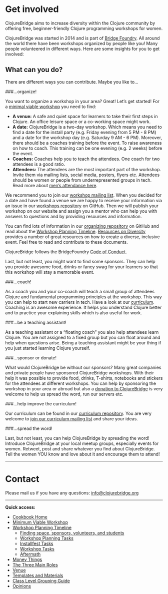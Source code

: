 # Get involved

ClojureBridge aims to increase diversity within the Clojure community by offering free, beginner-friendly Clojure programming workshops for women.

ClojureBridge was started in 2014 and is part of [Bridge Foundry](http://bridgefoundry.org/). All around the world there have been workshops organized by people like you! Many people volunteered in different ways. Here are some insights for you to get involved:

## What can you do?

There are different ways you can contribute. Maybe you like to...

###...organize!

You want to organize a workshop in your area? Great! Let’s get started! For a [minimal viable workshop](https://github.com/ClojureBridge/organizing/blob/master/Minimum-Viable-Workshop.md) you need to find: 

- **A venue:** A safe and quiet space for learners to take their first steps in Clojure. An office leisure space or a co-working space might work.
- **A date:** ClojureBridge is a two-day workshop. Which means you need to find a date for the install party (e.g. Friday evening from 5 PM - 8 PM) and a date for the workshop day (e.g. Saturday 9 AM - 6 PM).
Moreover, there should be a coaches training before the event. To raise awareness on how to coach. This training can be one evening (e.g. 2 weeks) before the event.
- **Coaches:** Coaches help you to teach the attendees. One coach for two attendees is a good ratio.
- **Attendees:** The attendees are the most important part of the workshop. Invite them via mailing lists, social media, posters, flyers etc. Attendees should be women or people from underrepresented groups in tech. Read more about [men’s attendance here](https://github.com/ClojureBridge/organizing/blob/master/Guidance-to-Mens-Attendance.md).

We recommend you to join our [workshop mailing list](https://groups.google.com/forum/#!forum/clojurebridge-workshops). When you decided for a date and have found a venue we are happy to receive your information via an issue in our [workshops repository](https://github.com/ClojureBridge/Workshops) on GitHub. Then we will publish your workshop on our website and assign you a mentor who can help you with answers to questions and by providing resources and information.

You can find lots of information in our [organizing repository](https://github.com/ClojureBridge/organizing) on GitHub and read about the [Workshop Planning Timeline](Workshop-Planning-Timeline.md). [Resources on Diversity](Resources-on-Diversity.md) provides a number of great resources on how to create a diverse, inclusive event. Feel free to read and contribute to these documents.

ClojureBridge follows the BridgeFoundry [Code of Conduct](http://bridgefoundry.org/code-of-conduct/).

Last, but not least, you might want to find some sponsors. They can help you provide awesome food, drinks or fancy swag for your learners so that this workshop will stay a memorable event.

###...coach!

As a coach you and your co-coach will teach a small group of attendees Clojure and fundamental programming principles at the workshop. This way you can help to start new carriers in tech. Have a look at our [curriculum](https://clojurebridge.github.io/curriculum/#/1). Coaching is an awesome experience. It helps you understand Clojure better and to practice your explaining skills which is also useful for work.

###...be a teaching assistant!

As a teaching assistant or a “floating coach” you also help attendees learn Clojure. You are not assigned to a fixed group but you can float around and help when questions arise. Being a teaching assistant might be your thing if you just started learning Clojure yourself. 

###...sponsor or donate!

What would ClojureBridge be without our sponsors? Many great companies and private people have sponsored ClojureBridge workshops. With their help it was possible to provide food, drinks, T-shirts, notebooks and stickers for the attendees at different workshops. 
You can help by sponsoring the workshop in your area or abroad but also a [donation to ClojureBridge](http://www.clojurebridge.org/donate) is very welcome to help us spread the word, run our servers etc.

###...help improve the curriculum!

Our curriculum can be found in our [curriculum repository](https://github.com/ClojureBridge/curriculum). You are very welcome to [join our curriculum mailing list](https://groups.google.com/forum/#!forum/clojurebridge-curriculum) and share your ideas.

###...spread the word!

Last, but not least, you can help ClojureBridge by spreading the word! Introduce ClojureBridge at your local meetup groups, especially events for women. Retweet, post and share whatever you find about ClojureBridge. Tell the women YOU know and love about it and encourage them to attend! 

----

# Contact

Please mail us if you have any questions: <info@clojurebridge.org>

----

**Quick access:**

* [Cookbook Home](README.md)
* [Minimum Viable Workshop](Minimum-Viable-Workshop.md)
* [Workshop Planning Timeline](Workshop-Planning-Timeline.md)
  * [Finding space, sponsors, volunteers, and students](Finding-space-sponsors-volunteers-and-students.md)
  * [Workshop Planning Tasks](Workshop-Planning-Tasks.md)
  * [Installfest Tasks](Installfest-Tasks.md)
  * [Workshop Tasks](Workshop-tasks.md)
  * [Aftermath](Aftermath.md)
* [Money Things](Money-Things.md)
* [The Three Main Roles](Three-Main-Roles.md)
* [Venue](Venue.md)
* [Templates and Materials](Templates-and-Materials.md)
* [Class Level Grouping Guide](Class-level-grouping-guide.md)
* [Opinions](Opinions.md)
